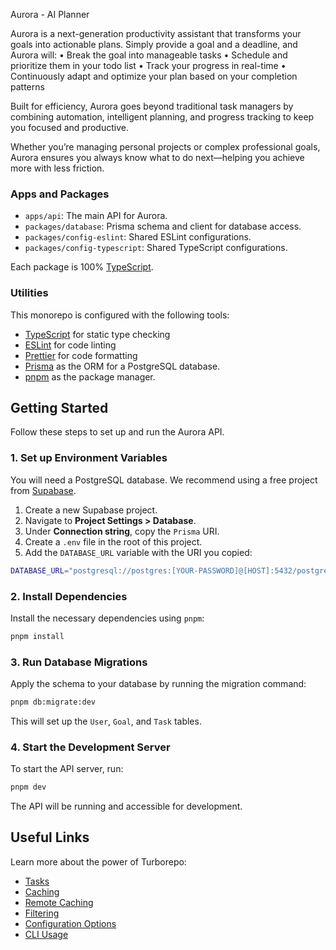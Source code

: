 Aurora - AI Planner


Aurora is a next-generation productivity assistant that transforms your goals into actionable plans. Simply provide a goal and a deadline, and Aurora will:
	•	Break the goal into manageable tasks
	•	Schedule and prioritize them in your todo list
	•	Track your progress in real-time
	•	Continuously adapt and optimize your plan based on your completion patterns

Built for efficiency, Aurora goes beyond traditional task managers by combining automation, intelligent planning, and progress tracking to keep you focused and productive.

Whether you’re managing personal projects or complex professional goals, Aurora ensures you always know what to do next—helping you achieve more with less friction.

### Apps and Packages

- `apps/api`: The main API for Aurora.
- `packages/database`: Prisma schema and client for database access.
- `packages/config-eslint`: Shared ESLint configurations.
- `packages/config-typescript`: Shared TypeScript configurations.

Each package is 100% [TypeScript](https://www.typescriptlang.org/).

### Utilities

This monorepo is configured with the following tools:

- [TypeScript](https://www.typescriptlang.org/) for static type checking
- [ESLint](https://eslint.org/) for code linting
- [Prettier](https://prettier.io) for code formatting
- [Prisma](https://prisma.io/) as the ORM for a PostgreSQL database.
- [pnpm](https://pnpm.io/) as the package manager.

## Getting Started

Follow these steps to set up and run the Aurora API.

### 1. Set up Environment Variables

You will need a PostgreSQL database. We recommend using a free project from [Supabase](https://supabase.com).

1.  Create a new Supabase project.
2.  Navigate to **Project Settings > Database**.
3.  Under **Connection string**, copy the `Prisma` URI.
4.  Create a `.env` file in the root of this project.
5.  Add the `DATABASE_URL` variable with the URI you copied:

```bash
DATABASE_URL="postgresql://postgres:[YOUR-PASSWORD]@[HOST]:5432/postgres"
```

### 2. Install Dependencies

Install the necessary dependencies using `pnpm`:

```sh
pnpm install
```

### 3. Run Database Migrations

Apply the schema to your database by running the migration command:

```sh
pnpm db:migrate:dev
```

This will set up the `User`, `Goal`, and `Task` tables.

### 4. Start the Development Server

To start the API server, run:

```sh
pnpm dev
```

The API will be running and accessible for development.


## Useful Links

Learn more about the power of Turborepo:

- [Tasks](https://turborepo.com/docs/crafting-your-repository/running-tasks)
- [Caching](https://turborepo.com/docs/crafting-your-repository/caching)
- [Remote Caching](https://turborepo.com/docs/core-concepts/remote-caching)
- [Filtering](https://turborepo.com/docs/crafting-your-repository/running-tasks#using-filters)
- [Configuration Options](https://turborepo.com/docs/reference/configuration)
- [CLI Usage](https://turborepo.com/docs/reference/command-line-reference)
